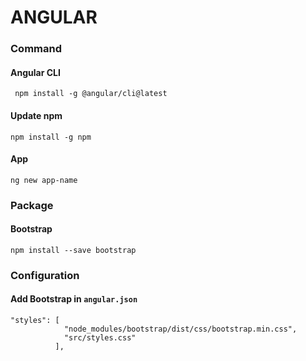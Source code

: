 # ANGULAR
### Command
  #### Angular CLI
     npm install -g @angular/cli@latest
  #### Update npm
    npm install -g npm
  #### App
    ng new app-name
    
### Package
  #### Bootstrap
    npm install --save bootstrap
  
### Configuration
  #### Add Bootstrap in `angular.json`
    "styles": [
                "node_modules/bootstrap/dist/css/bootstrap.min.css",
                "src/styles.css"
              ],
